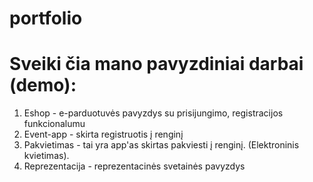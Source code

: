 # portfolio
# Sveiki čia mano pavyzdiniai darbai (demo):

1. Eshop - e-parduotuvės pavyzdys su prisijungimo, registracijos funkcionalumu
2. Event-app - skirta registruotis į renginį
3. Pakvietimas - tai yra app'as skirtas pakviesti į renginį. (Elektroninis kvietimas).
4. Reprezentacija - reprezentacinės svetainės pavyzdys